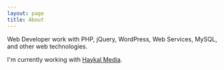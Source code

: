 ```yaml
---
layout: page
title: About
---
```


Web Developer work with PHP, jQuery, WordPress, Web Services, MySQL, and other web technologies.

I'm currently working with [Haykal Media](http://haykalmedia.com).